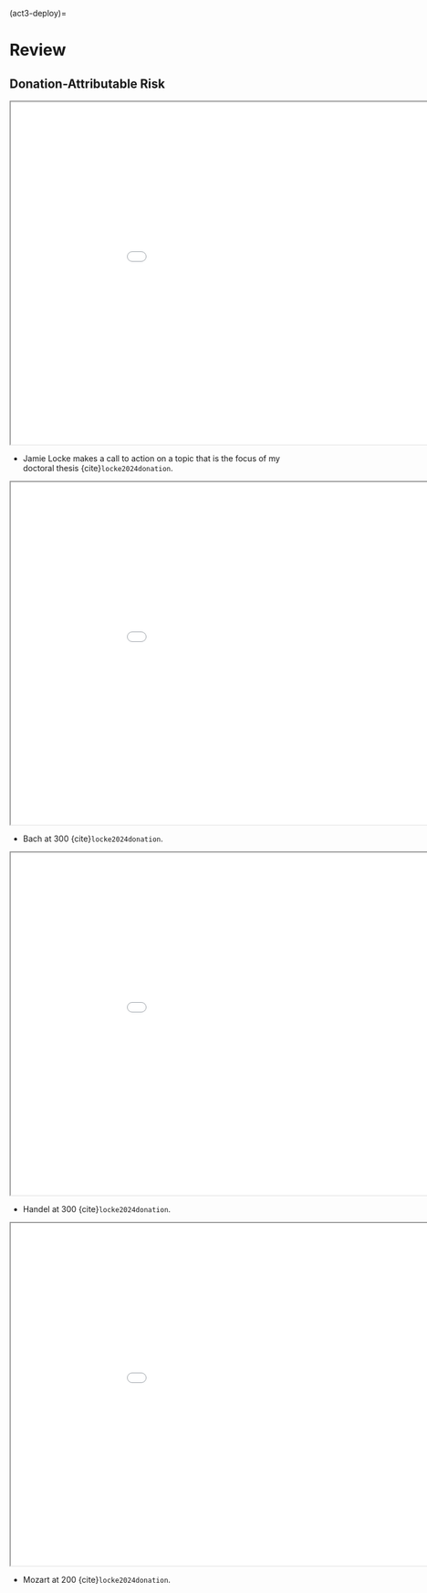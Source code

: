(act3-deploy)=
# Review

## Donation-Attributable Risk

<iframe src="../pdfs/locke.pdf" width="200%" height="600px" style="borders:none"></iframe>

- Jamie Locke makes a call to action on a topic that is the focus of my doctoral thesis {cite}`locke2024donation`. 

<iframe src="../pdfs/bach.pdf" width="200%" height="600px" style="borders:none"></iframe>

- Bach at 300 {cite}`locke2024donation`. 

<iframe src="../pdfs/handel.pdf" width="200%" height="600px" style="borders:none"></iframe>

- Handel at 300 {cite}`locke2024donation`. 

<iframe src="../pdfs/mozart.pdf" width="200%" height="600px" style="borders:none"></iframe>

- Mozart at 200 {cite}`locke2024donation`. 

